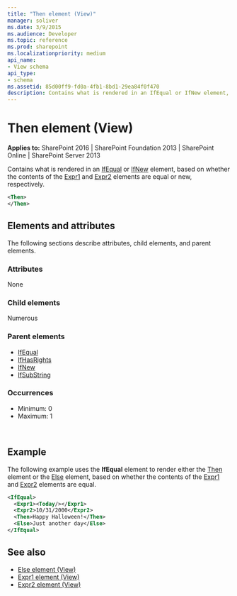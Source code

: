 ```yaml
---
title: "Then element (View)"
manager: soliver
ms.date: 3/9/2015
ms.audience: Developer
ms.topic: reference
ms.prod: sharepoint
ms.localizationpriority: medium
api_name:
- View schema
api_type:
- schema
ms.assetid: 85d00ff9-fd0a-4fb1-8bd1-29ea84f0f470
description: Contains what is rendered in an IfEqual or IfNew element, based on whether the contents of the Expr1 and Expr2 elements are equal or new, respectively.
---
```


# Then element (View)

**Applies to:** SharePoint 2016 | SharePoint Foundation 2013 | SharePoint Online | SharePoint Server 2013
  
Contains what is rendered in an [IfEqual](ifequal-element-view.md) or [IfNew](ifnew-element-view.md) element, based on whether the contents of the [Expr1](expr1-element-view.md) and [Expr2](expr2-element-view.md) elements are equal or new, respectively. 
  
```XML
<Then>
</Then>
```

## Elements and attributes

The following sections describe attributes, child elements, and parent elements.

### Attributes

None
   
### Child elements

Numerous 
   
### Parent elements

- [IfEqual](ifequal-element-view.md)
- [IfHasRights](ifhasrights-element-view.md)
- [IfNew](ifnew-element-view.md)
- [IfSubString](ifsubstring-element-view.md)
   
### Occurrences

- Minimum: 0
- Maximum: 1  

<br/> 
   
## Example

The following example uses the **IfEqual** element to render either the [Then](then-element-view.md) element or the [Else](else-element-view.md) element, based on whether the contents of the [Expr1](expr1-element-view.md) and [Expr2](expr2-element-view.md) elements are equal. 
  
```XML
<IfEqual>
  <Expr1><Today/></Expr1>
  <Expr2>10/31/2000</Expr2>
  <Then>Happy Halloween!</Then>
  <Else>Just another day</Else>
</IfEqual>
```

## See also

- [Else element (View)](else-element-view.md) 
- [Expr1 element (View)](expr1-element-view.md) 
- [Expr2 element (View)](expr2-element-view.md)

